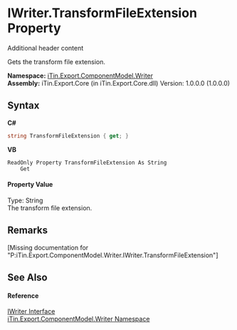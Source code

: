 # IWriter.TransformFileExtension Property 
Additional header content 

Gets the transform file extension.

**Namespace:**&nbsp;<a href="N_iTin_Export_ComponentModel_Writer">iTin.Export.ComponentModel.Writer</a><br />**Assembly:**&nbsp;iTin.Export.Core (in iTin.Export.Core.dll) Version: 1.0.0.0 (1.0.0.0)

## Syntax

**C#**<br />
``` C#
string TransformFileExtension { get; }
```

**VB**<br />
``` VB
ReadOnly Property TransformFileExtension As String
	Get
```


#### Property Value
Type: String<br />The transform file extension.

## Remarks
\[Missing <remarks> documentation for "P:iTin.Export.ComponentModel.Writer.IWriter.TransformFileExtension"\]

## See Also


#### Reference
<a href="T_iTin_Export_ComponentModel_Writer_IWriter">IWriter Interface</a><br /><a href="N_iTin_Export_ComponentModel_Writer">iTin.Export.ComponentModel.Writer Namespace</a><br />